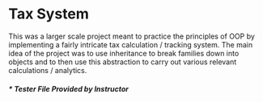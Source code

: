 # Tax System

This was a larger scale project meant to practice the principles of OOP by implementing a fairly intricate tax calculation / tracking system. The main idea of the project was to use inheritance to break families down into objects and to then use this abstraction to carry out various relevant calculations / analytics. 

##### * Tester File Provided by Instructor